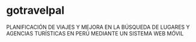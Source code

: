 gotravelpal
===========

PLANIFICACIÓN DE VIAJES Y MEJORA EN LA BÚSQUEDA DE LUGARES Y AGENCIAS TURÍSTICAS EN PERÚ MEDIANTE UN SISTEMA WEB MÓVIL
